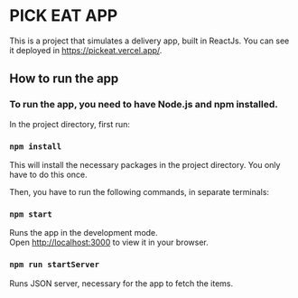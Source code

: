 # PICK EAT APP

This is a project that simulates a delivery app, built in ReactJs. You can see it deployed in https://pickeat.vercel.app/.

## How to run the app

### To run the app, you need to have Node.js and npm installed.

In the project directory, first run: 

### `npm install`
This will install the necessary packages in the project directory. You only have to do this once.

Then, you have to run the following commands, in separate terminals:

### `npm start`
Runs the app in the development mode.\
Open [http://localhost:3000](http://localhost:3000) to view it in your browser.

### `npm run startServer`
Runs JSON server, necessary for the app to fetch the items.
